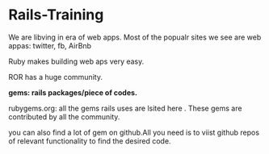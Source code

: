 # Rails-Training
We are libving in era of web apps.
Most of the popualr sites we see are web appas: twitter, fb, AirBnb

Ruby makes building web aps very easy.

ROR has a huge community. 

**gems: rails packages/piece of codes.**

rubygems.org:
all the gems rails uses are lsited here . These gems are contributed by all the community. 

you can also find a lot of gem on github.All you need is to viist github repos of relevant functionality to find the desired code. 

